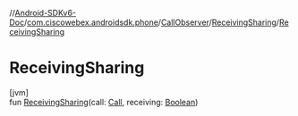 //[Android-SDKv6-Doc](../../../../index.md)/[com.ciscowebex.androidsdk.phone](../../index.md)/[CallObserver](../index.md)/[ReceivingSharing](index.md)/[ReceivingSharing](-receiving-sharing.md)

# ReceivingSharing

[jvm]\
fun [ReceivingSharing](-receiving-sharing.md)(call: [Call](../../-call/index.md), receiving: [Boolean](https://kotlinlang.org/api/latest/jvm/stdlib/kotlin/-boolean/index.html))

